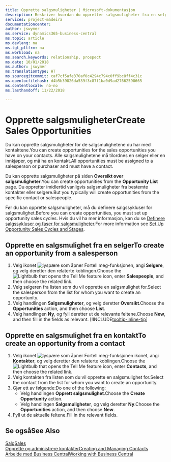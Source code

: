 ```yaml
---
title: Opprette salgsmuligheter | Microsoft-dokumentasjon
description: Beskriver hvordan du oppretter salgsmuligheter fra en selger eller kontakt i Business Central.
services: project-madeira
documentationcenter: 
author: jswymer
ms.service: dynamics365-business-central
ms.topic: article
ms.devlang: na
ms.tgt_pltfrm: na
ms.workload: na
ms.search.keywords: relationship, prospect
ms.date: 10/01/2018
ms.author: jswymer
ms.translationtype: HT
ms.sourcegitcommit: caf7cf5afe370af0c4294c794c0ff9bc8ff4c31c
ms.openlocfilehash: d4b5b39826da539f3c87f1ba0d9ad27662598665
ms.contentlocale: nb-no
ms.lasthandoff: 11/22/2018

---
```

# <a name="create-sales-opportunities"></a><span data-ttu-id="565fc-103">Opprette salgsmuligheter</span><span class="sxs-lookup"><span data-stu-id="565fc-103">Create Sales Opportunities</span></span>
<span data-ttu-id="565fc-104">Du kan opprette salgsmuligheter for de salgsmulighetene du har med kontaktene.</span><span class="sxs-lookup"><span data-stu-id="565fc-104">You can create opportunities for the sales opportunities you have on your contacts.</span></span> <span data-ttu-id="565fc-105">Alle salgsmulighetene må tilordnes en selger eller en innkjøper, og må ha en kontakt.</span><span class="sxs-lookup"><span data-stu-id="565fc-105">All opportunities must be assigned to a salesperson or purchaser and must have a contact.</span></span>

<span data-ttu-id="565fc-106">Du kan opprette salgsmuligheter på siden **Oversikt over salgsmuligheter**.</span><span class="sxs-lookup"><span data-stu-id="565fc-106">You can create opportunities from the **Opportunity List** page.</span></span> <span data-ttu-id="565fc-107">Du oppretter imidlertid vanligvis salgsmuligheter fra bestemte kontakter eller selgere.</span><span class="sxs-lookup"><span data-stu-id="565fc-107">But you typically will create opportunities from the specific contact or salespeople.</span></span>

<span data-ttu-id="565fc-108">Før du kan opprette salgsmuligheter, må du definere salgssykluser for salgsmulighet.</span><span class="sxs-lookup"><span data-stu-id="565fc-108">Before you can create opportunities, you must set up opportunity sales cycles.</span></span> <span data-ttu-id="565fc-109">Hvis du vil ha mer informasjon, kan du se [Definere salgssykluser og faser for salgsmuligheter](marketing-how-setup-opportunity-sales-cycles-stages.md).</span><span class="sxs-lookup"><span data-stu-id="565fc-109">For more information see [Set Up Opportunity Sales Cycles and Stages](marketing-how-setup-opportunity-sales-cycles-stages.md).</span></span>

## <a name="to-create-an-opportunity-from-a-salesperson"></a><span data-ttu-id="565fc-110">Opprette en salgsmulighet fra en selger</span><span class="sxs-lookup"><span data-stu-id="565fc-110">To create an opportunity from a salesperson</span></span>
1. <span data-ttu-id="565fc-111">Velg ikonet ![lyspære som åpner Fortell meg-funksjonen](media/ui-search/search_small.png "Fortell hva du vil gjøre"), angi **Selgere**, og velg deretter den relaterte koblingen.</span><span class="sxs-lookup"><span data-stu-id="565fc-111">Choose the ![Lightbulb that opens the Tell Me feature](media/ui-search/search_small.png "Tell me what you want to do") icon, enter **Salespeople**, and then choose the related link.</span></span>
2. <span data-ttu-id="565fc-112">Velg selgeren fra listen som du vil opprette en salgsmulighet for.</span><span class="sxs-lookup"><span data-stu-id="565fc-112">Select the salesperson from the list for whom you want to create an opportunity.</span></span>
3. <span data-ttu-id="565fc-113">Velg handlingen **Salgsmuligheter**, og velg deretter **Oversikt**.</span><span class="sxs-lookup"><span data-stu-id="565fc-113">Choose the **Opportunities** action, and then choose **List**.</span></span>
4. <span data-ttu-id="565fc-114">Velg handlingen **Ny**, og fyll deretter ut de relevante feltene.</span><span class="sxs-lookup"><span data-stu-id="565fc-114">Choose **New**, and then fill in the fields as relevant.</span></span> [!INCLUDE[tooltip-inline-tip](includes/tooltip-inline-tip_md.md)]  



## <a name="to-create-an-opportunity-from-a-contact"></a><span data-ttu-id="565fc-115">Opprette en salgsmulighet fra en kontakt</span><span class="sxs-lookup"><span data-stu-id="565fc-115">To create an opportunity from a contact</span></span>
1. <span data-ttu-id="565fc-116">Velg ikonet ![lyspære som åpner Fortell meg-funksjonen](media/ui-search/search_small.png "Fortell hva du vil gjøre") ikonet, angi **Kontakter**, og velg deretter den relaterte koblingen.</span><span class="sxs-lookup"><span data-stu-id="565fc-116">Choose the ![Lightbulb that opens the Tell Me feature](media/ui-search/search_small.png "Tell me what you want to do") icon, enter **Contacts**, and then choose the related link.</span></span>
2. <span data-ttu-id="565fc-117">Velg kontakten fra listen som du vil opprette en salgsmulighet for.</span><span class="sxs-lookup"><span data-stu-id="565fc-117">Select the contact from the list for whom you want to create an opportunity.</span></span>
3. <span data-ttu-id="565fc-118">Gjør ett av følgende:</span><span class="sxs-lookup"><span data-stu-id="565fc-118">Do one of the following:</span></span>
   * <span data-ttu-id="565fc-119">Velg handlingen **Opprett salgsmulighet**.</span><span class="sxs-lookup"><span data-stu-id="565fc-119">Choose the **Create Opportunity** action.</span></span>
   * <span data-ttu-id="565fc-120">Velg handlingen **Salgsmuligheter**, og velg deretter **Ny**.</span><span class="sxs-lookup"><span data-stu-id="565fc-120">Choose the  **Opportunities** action, and then choose **New**.</span></span>
4. <span data-ttu-id="565fc-121">Fyll ut de aktuelle feltene.</span><span class="sxs-lookup"><span data-stu-id="565fc-121">Fill in the relevant fields.</span></span>

## <a name="see-also"></a><span data-ttu-id="565fc-122">Se også</span><span class="sxs-lookup"><span data-stu-id="565fc-122">See Also</span></span>
[<span data-ttu-id="565fc-123">Salg</span><span class="sxs-lookup"><span data-stu-id="565fc-123">Sales</span></span>](sales-manage-sales.md)  
[<span data-ttu-id="565fc-124">Opprette og administrere kontakter</span><span class="sxs-lookup"><span data-stu-id="565fc-124">Creating and Managing Contacts</span></span>](marketing-contacts.md)  
[<span data-ttu-id="565fc-125">Arbeide med Business Central</span><span class="sxs-lookup"><span data-stu-id="565fc-125">Working with Business Central</span></span>](ui-work-product.md)

